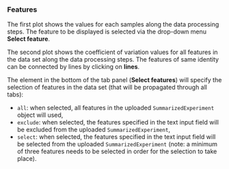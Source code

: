 ### Features

The first plot shows the values for each samples along the data 
processing steps.
The feature to be displayed is selected via the drop-down menu 
**Select feature**. 

The second plot shows the coefficient of variation values for all features
in the data set along the data processing steps. The features of same 
identity can be connected by lines by clicking on **lines**. 

The element in the bottom of the tab panel (**Select features**) will specify 
the selection of features in the data set (that will be propagated through 
all tabs):

- `all`: when selected, all features in the uploaded `SummarizedExperiment` 
object will used,
- `exclude`: when selected, the features specified in the text input field
will be excluded from the uploaded `SummarizedExperiment`,
- `select`: when selected, the features specified in the text input field 
will be selected from the uploaded `SummarizedExperiment` 
(note: a minimum of three features needs to be selected in order for the 
selection to take place).

